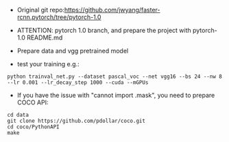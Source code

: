 - Original git repo:https://github.com/jwyang/faster-rcnn.pytorch/tree/pytorch-1.0

- ATTENTION: pytorch 1.0 branch, and prepare the project with pytorch-1.0 README.md

- Prepare data and vgg pretrained model

- test your training e.g.:
```shell script
python trainval_net.py --dataset pascal_voc --net vgg16 --bs 24 --nw 8 --lr 0.001 --lr_decay_step 1000 --cuda --mGPUs
```

- If you have the issue with "cannot import .mask", you need to prepare COCO API:
```shell script
cd data
git clone https://github.com/pdollar/coco.git 
cd coco/PythonAPI
make
```




